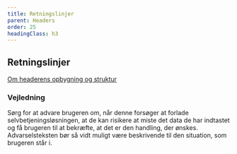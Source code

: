 ```yaml
---
title: Retningslinjer
parent: Headers
order: 25
headingClass: h3
---
```


## Retningslinjer

<a href="/komigang/tildesignere/sideopbygning/#header">Om headerens opbygning og struktur</a>

### Vejledning
Sørg for at advare brugeren om, når denne forsøger at forlade selvbetjeningsløsningen, at de kan risikere at miste det data de har indtastet og få brugeren til at bekræfte, at det er den handling, der ønskes.
Advarselsteksten bør så vidt muligt være beskrivende til den situation, som brugeren står i.
